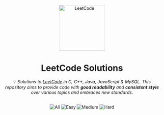 <div align="center">
<a href="https://walkccc.github.io/LeetCode/"><img src="https://i.imgur.com/IsS5xkZ.png" width="150" title="LeetCode" alt="LeetCode"></a>
<h1>LeetCode Solutions</h1>
<span>💡 <i>Solutions to <a href="https://leetcode.com/problemset/all/">LeetCode</a> in C, C++, Java, JavaScript & MySQL. This repository aims to provide code with <strong>good readability</strong> and <strong>consistent style</strong> over various topics and embraces new standards.</i></span>
<br/>
<br/>
 
  ![All](https://badges.peiyuan.ch/leetcode/xoraus/solved?difficulty=all) ![Easy](https://badges.peiyuan.ch/leetcode/xoraus/solved?difficulty=easy) ![Medium](https://badges.peiyuan.ch/leetcode/xoraus/solved?difficulty=medium) ![Hard](https://badges.peiyuan.ch/leetcode/xoraus/solved?difficulty=hard)
   
</div>

